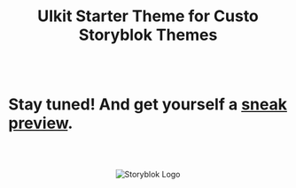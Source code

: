<p align="center">
  <h1 align="center">UIkit Starter Theme for Custo Storyblok Themes</h1>
</p>
<br><br>

# Stay tuned! And get yourself a [sneak preview](https://12317e50.me.storyblok.com/).

<br>
<br>
<p align="center">
<img src="https://a.storyblok.com/f/39898/1c9c224705/storyblok_black.svg" alt="Storyblok Logo">
</p>
